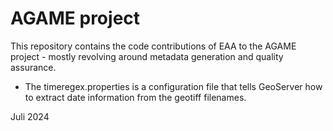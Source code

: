 # AGAME project

This repository contains the code contributions of EAA to the AGAME project - mostly revolving around metadata generation and quality assurance. 

- The timeregex.properties is a configuration file that tells GeoServer how to extract date information from the geotiff filenames.

Juli 2024
